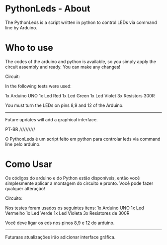 PythonLeds - About
==========

The PythonLeds is a script written in python to control LEDs via command line by Arduino.



Who to use
==========

The codes of the arduino and python is available, so you simply apply the circuit assembly and ready. You can make any changes!

Circuit:

In the following tests were used: 

1x Arduino UNO 
1x Led Red 
1x Led Green 
1x Led Violet 
3x Resistors 300R 

You must turn the LEDs on pins 8,9 and 12 of the Arduino.

---------------
Future updates will add a graphical interface.


PT-BR
//////////

O PythonLeds é um script feito em python para controlar leds via command line pelo arduino.

Como Usar
==============
Os códigos do arduino e do Python estão disponíveis, então você simplesmente aplicar a montagem do circuito e pronto. Você pode fazer qualquer alteração!

Circuito:

Nos testes foram usados os seguintes itens:
1x Arduino UNO
1x Led Vermelho
1x Led Verde
1x Led Violeta
3x Resistores de 300R

Você deve ligar os eds nos pinos 8,9 e 12 do arduino.

---------------
Futuraas atualizações irão adicionar interface gráfica.
